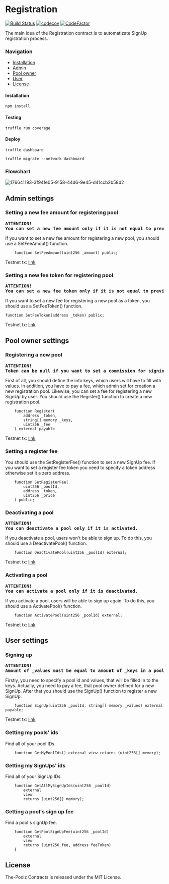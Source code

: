 # Registration

[![Build Status](https://app.travis-ci.com/The-Poolz/RegistrationContract.svg?token=j64fMSARWGtzysprUKZK&branch=master)](https://app.travis-ci.com/The-Poolz/RegistrationContract)
[![codecov](https://codecov.io/gh/The-Poolz/RegistrationContract/branch/master/graph/badge.svg?token=Z3HUc9AJRC)](https://codecov.io/gh/The-Poolz/RegistrationContract)
[![CodeFactor](https://www.codefactor.io/repository/github/the-poolz/registrationcontract/badge)](https://www.codefactor.io/repository/github/the-poolz/registrationcontract)

The main idea of the Registration contract is to automatizate SignUp registration process.

### Navigation

- [Installation](#installation)
- [Admin](#admin-settings)
- [Pool owner](#pool-owner-settings)
- [User](#user-settings)
- [License](#license)

#### Installation

```console
npm install
```

#### Testing

```console
truffle run coverage
```

#### Deploy

```console
truffle dashboard
```

```console
truffle migrate --network dashboard
```

### Flowchart

![176641193-3f94fe05-9158-44d6-9e45-d41ccb2b58d2](https://user-images.githubusercontent.com/45734486/177203947-cf29161c-b766-43b8-a252-3bb2bffed136.jpg)

## Admin settings

### Setting a new fee amount for registering pool

<pre><b>ATTENTION!
You can set a new fee amount only if it is not equal to previous.</b></pre>

If you want to set a new fee amount for registering a new pool, you should use a SetFeeAmout() function.

```solidity
    function SetFeeAmount(uint256 _amount) public;
```

Testnet tx: [link](https://testnet.bscscan.com/tx/0xc23988f49603d509593b018ecc3e89a9f33bebdb9454a715905ad4408a058839)

### Setting a new fee token for registering pool

<pre><b>ATTENTION!
You can set a new fee token only if it is not equal to previous.</b></pre>

If you want to set a new fee for registering a new pool as a token, you should use a SetFeeToken() function.

```solidity
function SetFeeToken(address _token) public;
```

Testnet tx: [link](https://testnet.bscscan.com/tx/0x432e2d652d55e27b6612e368f287fa9c30b5d24632a07ab52f22bf143f0cd746)

## Pool owner settings

### Registering a new pool

<pre><b>ATTENTION!
Token can be null if you want to set a commission for signing up with main coin.</b></pre>

First of all, you should define the info keys, which users will have to fill with values.
In addition, you have to pay a fee, which admin set for creation a new registration pool.
Likewise, you can set a fee for registering a new SignUp by user.
You should use the Register() function to create a new registration pool.

```solidity
    function Register(
        address _token,
        string[] memory _keys,
        uint256 _fee
    ) external payable
```

Testnet tx: [link](https://testnet.bscscan.com/tx/0x1423eed0585bd997529a4d7dc18f4274d2402c5e605155b7d4e7a1d72315a257)

### Setting a register fee

You should use the SetRegisterFee() function to set a new SignUp fee.
If you want to set a register fee token you need to specify a token address otherwise set it a zero address.

```solidity
    function SetRegisterFee(
        uint256 _poolId,
        address _token,
        uint256 _price
    ) public;
```

### Deactivating a pool

<pre><b>ATTENTION!
You can deactivate a pool only if it is activated.</b></pre>

If you deactivate a pool, users won't be able to sign up.
To do this, you should use a DeactivatePool() function.

```solidity
    function DeactivatePool(uint256 _poolId) external;
```

Testnet tx: [link](https://testnet.bscscan.com/tx/0xd06134ea0721086b57f2a6860f1720f39fe5f08c200ddbb4cae56fc56bd99c26)

### Activating a pool

<pre><b>ATTENTION!
You can activate a pool only if it is deactivated.</b></pre>

If you activate a pool, users will be able to sign up again.
To do this, you should use a ActivatePool() function.

```solidity
    function ActivatePool(uint256 _poolId) external;
```

Testnet tx: [link](https://testnet.bscscan.com/tx/0x06d54e0a57726838da8c34fdda0fbdb13d482c97b37a807ec4bbad9a8fccd09c)

## User settings

### Signing up

<pre><b>ATTENTION!
Amount of _values must be equal to amount of _keys in a pool.</b></pre>

Firstly, you need to specify a pool id and values, that will be filled in to the keys.
Actually, you need to pay a fee, that pool owner defined for a new SignUp.
After that you should use the SignUp() function to register a new SignUp.

```solidity
    function SignUp(uint256 _poolId, string[] memory _values) external payable;
```

Testnet tx: [link](https://testnet.bscscan.com/tx/0x54f47786639c2747ec3340f94a40f044259370cb8f6a8b10509ac1f57b989c0d)

### Getting my pools' ids

Find all of your pool IDs.

```solidity
    function GetMyPoolIds() external view returns (uint256[] memory);
```

### Getting my SignUps' ids

Find all of your SignUp IDs.

```solidity
    function GetAllMySignUpIds(uint256 _poolId)
        external
        view
        returns (uint256[] memory);
```

### Getting a pool's sign up fee

Find a pool's signUp fee.

```solidity
    function GetPoolSignUpFee(uint256 _poolId)
        external
        view
        returns (uint256 fee, address feeToken)
    {
```

## License

The-Poolz Contracts is released under the MIT License.
